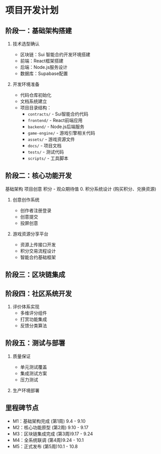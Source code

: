 # 项目开发计划

## 阶段一：基础架构搭建
1. 技术选型确认
   - 区块链：Sui 智能合约开发环境搭建
   - 前端：React框架搭建
   - 后端：Node.js服务设计
   - 数据库：Supabase配置

2. 开发环境准备
   - 代码仓库初始化
   - 文档系统建立
   - 项目目录结构：
     * `contracts/` - Sui智能合约代码
     * `frontend/` - React前端应用
     * `backend/` - Node.js后端服务
     * `game-engine/` - 游戏引擎相关代码
     * `assets/` - 游戏资源文件
     * `docs/` - 项目文档
     * `tests/` - 测试代码
     * `scripts/` - 工具脚本

## 阶段二：核心功能开发
   基础架构 项目创意 积分 - 观众期待值
0. 积分系统设计 (购买积分、兑换资源)
1. 创意创作系统
   - 创作者注册登录
   - 创意提交
   - 投屏创意

2. 游戏资源分享平台
   - 资源上传接口开发
   - 积分交易流程设计
   - 智能合约基础框架

## 阶段三：区块链集成 

## 阶段四：社区系统开发 
1. 评价体系实现
   - 多维评分组件
   - 打赏功能集成
   - 反馈分类算法

## 阶段五：测试与部署 
1. 质量保证
   - 单元测试覆盖
   - 集成测试方案
   - 压力测试

2. 生产环境部署

## 里程碑节点
- M1：基础架构完成 (第1周) 9.4 - 9.10
- M2：核心功能原型 (第2周) 9.10 - 9.17
- M3：区块链集成完成 (第3周)9.17 - 9.24
- M4：全系统联调 (第4周)9.24 - 10.1
- M5：正式发布 (第5周)10.1 - 10.8
